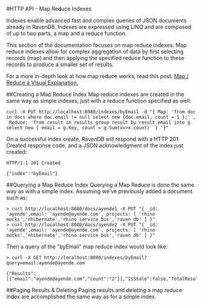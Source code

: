#HTTP API - Map Reduce Indexes

Indexes enable advanced fast and complex queries of JSON documents already in RavenDB. Indexes are expressed using LINQ and are composed of up to two parts, a map and a reduce function.

This section of the documentation focuses on map reduce indexes. Map reduce indexes allow for complex aggregation of data by first selecting records (map) and then applying the specified reduce function to these records to produce a smaller set of results.

For a more in-depth look at how map reduce works, read this post: [Map / Reduce a Visual Explanation.](http://ayende.com/blog/4435/map-reduce-a-visual-explanation)

##Creating a Map Reduce Index
Map reduce indexes are created in the same way as simple indexes, just with a reduce function specified as well:

    curl -X PUT http://localhost:8080/indexes/byEmail -d "{ Map: 'from doc in docs where doc.email != null select new {doc.email, count = 1 };' ,
     Reduce: 'from result in results group result by result.email into g select new { email = g.Key, count = g.Sum(x=>x.count)  } '}"

On a successful index create, RavenDB will respond with a HTTP 201 Created response code, and a JSON acknowledgment of the index just created:

    HTTP/1.1 201 Created
    
    {"index":"byEmail"}

##Querying a Map Reduce Index
Querying a Map Reduce is done the same way as with a simple index. Assuming we've previously added a document such as:

    > curl http://localhost:8080/docs/ayende1 -X PUT "{ _id: 'ayende',email: 'ayende@ayende.com', projects: [ 'rhino mocks','nhibernate','rhino service bus','raven db' ] }"
    > curl http://localhost:8080/docs/ayende2 -X PUT "{ _id: 'ayende',email: 'ayende@ayende.com', projects: [ 'rhino mocks','nhibernate','rhino service bus','raven db' ] }"

Then a query of the "byEmail" map reduce index would look like:

    > curl -X GET http://localhost:8080/indexes/byEmail?query=email:ayende@ayende.com
    
    {"Results":[{"email":"ayende@ayende.com","count":"2"}],"IsStale":false,"TotalResults":1}


##Paging Results & Deleting
Paging results and deleting a map reduce index are accomplished the same way as for a simple index.
